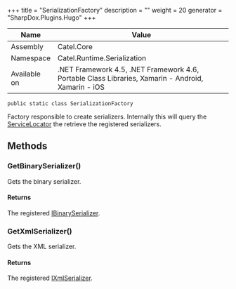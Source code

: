 

+++
title = "SerializationFactory" 
description = ""
weight = 20
generator = "SharpDox.Plugins.Hugo"
+++

Name|Value
---|---
Assembly|Catel.Core
Namespace|Catel.Runtime.Serialization
Available on|.NET Framework 4.5, .NET Framework 4.6, Portable Class Libraries, Xamarin - Android, Xamarin - iOS

```
public static class SerializationFactory
```

Factory responsible to create serializers. Internally this will query the [ServiceLocator](#) the retrieve the registered serializers.

## Methods

### GetBinarySerializer()

Gets the binary serializer.

#### Returns

The registered [IBinarySerializer](#).

### GetXmlSerializer()

Gets the XML serializer.

#### Returns

The registered [IXmlSerializer](#).


